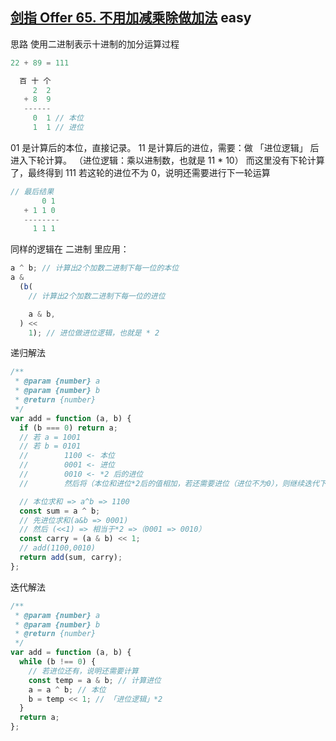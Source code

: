 ## [剑指 Offer 65. 不用加减乘除做加法](https://leetcode.cn/problems/bu-yong-jia-jian-cheng-chu-zuo-jia-fa-lcof/) <Badge type="success">easy</Badge>

思路
使用二进制表示十进制的加分运算过程

```js
22 + 89 = 111

  百 十 个
     2  2
   + 8  9
   ------
     0  1 // 本位
     1  1 // 进位
```

01 是计算后的本位，直接记录。
11 是计算后的进位，需要：做 「进位逻辑」 后进入下轮计算。
（进位逻辑：乘以进制数，也就是 11 \* 10）
而这里没有下轮计算了，最终得到 111
若这轮的进位不为 0，说明还需要进行下一轮运算

```js
// 最后结果
       0 1
   + 1 1 0
   --------
     1 1 1
```

同样的逻辑在 二进制 里应用：

```js
a ^ b; // 计算出2个加数二进制下每一位的本位
a &
  (b(
    // 计算出2个加数二进制下每一位的进位

    a & b,
  ) <<
    1); // 进位做进位逻辑，也就是 * 2
```

递归解法

```js
/**
 * @param {number} a
 * @param {number} b
 * @return {number}
 */
var add = function (a, b) {
  if (b === 0) return a;
  // 若 a = 1001
  // 若 b = 0101
  //        1100 <- 本位
  //        0001 <- 进位
  //        0010 <- *2 后的进位
  //        然后将（本位和进位*2后的值相加，若还需要进位（进位不为0），则继续迭代下去）

  // 本位求和 => a^b => 1100
  const sum = a ^ b;
  // 先进位求和(a&b => 0001)
  // 然后 (<<1) => 相当于*2 =>（0001 => 0010）
  const carry = (a & b) << 1;
  // add(1100,0010)
  return add(sum, carry);
};
```

迭代解法

```js
/**
 * @param {number} a
 * @param {number} b
 * @return {number}
 */
var add = function (a, b) {
  while (b !== 0) {
    // 若进位还有，说明还需要计算
    const temp = a & b; // 计算进位
    a = a ^ b; // 本位
    b = temp << 1; // 「进位逻辑」*2
  }
  return a;
};
```
